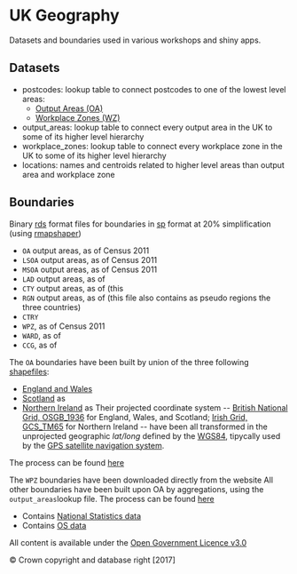 # UK Geography

Datasets and boundaries used in various workshops and shiny apps.

## Datasets

  - postcodes: lookup table to connect postcodes to one of the lowest level areas:
    - [Output Areas (OA)](https://www.ons.gov.uk/methodology/geography/ukgeographies/censusgeography#output-area-oa)
    - [Workplace Zones (WZ)](https://www.ons.gov.uk/methodology/geography/ukgeographies/censusgeography#workplace-zone-wz)
  - output_areas: lookup table to connect every output area in the UK to some of its higher level hierarchy
  - workplace_zones: lookup table to connect every workplace zone in the UK to some of its higher level hierarchy
  - locations: names and centroids related to higher level areas than output area and workplace zone
  
## Boundaries
Binary [rds](https://www.rdocumentation.org/packages/base/versions/3.5.3/topics/readRDS) format files for boundaries in [sp]() format at 20% simplification (using [rmapshaper]())
  - `OA` output areas, as of Census 2011
  - `LSOA` output areas, as of Census 2011
  - `MSOA` output areas, as of Census 2011
  - `LAD` output areas, as of 
  - `CTY` output areas, as of (this 
  - `RGN` output areas, as of (this file also contains as pseudo regions the three countries)
  - `CTRY`
  - `WPZ`, as of Census 2011
  - `WARD`, as of
  - `CCG`, as of

The `OA` boundaries have been built by union of the three following [shapefiles](https://en.wikipedia.org/wiki/Shapefile):
  - [England and Wales](http://geoportal.statistics.gov.uk/datasets?q=COA%20Boundaries&sort_by=name)
  - [Scotland](http://www.nrscotland.gov.uk/statistics-and-data/geography/our-products/census-datasets/2011-census/2011-boundaries) as 
  - [Northern Ireland](https://www.nisra.gov.uk/publications/small-area-boundaries-gis-format) as 
Their projected coordinate system -- [British National Grid, OSGB_1936](http://spatialreference.org/ref/epsg/osgb-1936-british-national-grid/) for England, Wales, and Scotland; [Irish Grid, GCS_TM65](http://spatialreference.org/ref/epsg/29902/) for Northern Ireland -- have been all transformed in the unprojected geographic *lat/long* defined by the [WGS84](http://spatialreference.org/ref/epsg/4326/), tipycally used by the [GPS satellite navigation system]().

The process can be found [here](https://github.com/lvalnegri/projects-geography_uk/blob/master/51-create_uk_boundaries.R)
 
The `WPZ` boundaries have been downloaded directly from the website
All other boundaries have been built upon OA by aggregations, using the `output_areas`lookup file. The process can be found [here]()


  - Contains [National Statistics data](https://www.ons.gov.uk/peoplepopulationandcommunity/elections/electoralregistration)
  - Contains [OS data](http://geoportal.statistics.gov.uk/)

All content is available under the [Open Government Licence v3.0](http://www.nationalarchives.gov.uk/doc/open-government-licence/version/3/)

&copy; Crown copyright and database right [2017]

